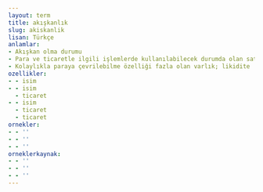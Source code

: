 ```yaml
---
layout: term
title: akışkanlık
slug: akiskanlik
lisan: Türkçe
anlamlar:
- Akışkan olma durumu
- Para ve ticaretle ilgili işlemlerde kullanılabilecek durumda olan satın alma gücü; likidite
- Kolaylıkla paraya çevrilebilme özelliği fazla olan varlık; likidite
ozellikler:
- - isim
- - isim
  - ticaret
- - isim
  - ticaret
  - ticaret
ornekler:
- - ''
- - ''
- - ''
orneklerkaynak:
- - ''
- - ''
- - ''
---
```

